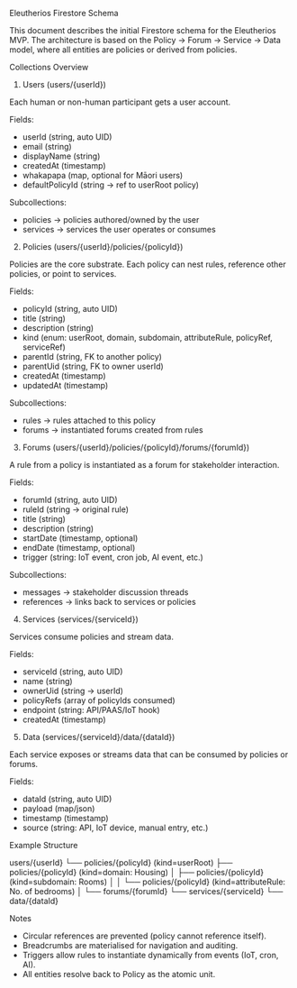 Eleutherios Firestore Schema

This document describes the initial Firestore schema for the Eleutherios MVP.
The architecture is based on the Policy → Forum → Service → Data model, where all entities are policies or derived from policies.

Collections Overview
1. Users (users/{userId})

  Each human or non-human participant gets a user account.
  
  Fields:
  * userId (string, auto UID)
  * email (string)
  * displayName (string)
  * createdAt (timestamp)
  * whakapapa (map, optional for Māori users)
  * defaultPolicyId (string → ref to userRoot policy)
  
  Subcollections:
  * policies → policies authored/owned by the user
  * services → services the user operates or consumes

2. Policies (users/{userId}/policies/{policyId})

  Policies are the core substrate. Each policy can nest rules, reference other policies, or point to services.
  
  Fields:
  * policyId (string, auto UID)
  * title (string)
  * description (string)
  * kind (enum: userRoot, domain, subdomain, attributeRule, policyRef, serviceRef)
  * parentId (string, FK to another policy)
  * parentUid (string, FK to owner userId)
  * createdAt (timestamp)
  * updatedAt (timestamp)
  
  Subcollections:
  * rules → rules attached to this policy
  * forums → instantiated forums created from rules

3. Forums (users/{userId}/policies/{policyId}/forums/{forumId})

  A rule from a policy is instantiated as a forum for stakeholder interaction.
  
  Fields:
  * forumId (string, auto UID)
  * ruleId (string → original rule)
  * title (string)
  * description (string)
  * startDate (timestamp, optional)
  * endDate (timestamp, optional)
  * trigger (string: IoT event, cron job, AI event, etc.)
  
  Subcollections:
  * messages → stakeholder discussion threads
  * references → links back to services or policies

4. Services (services/{serviceId})

  Services consume policies and stream data.
  
  Fields:
  * serviceId (string, auto UID)
  * name (string)
  * ownerUid (string → userId)
  * policyRefs (array of policyIds consumed)
  * endpoint (string: API/PAAS/IoT hook)
  * createdAt (timestamp)

5. Data (services/{serviceId}/data/{dataId})

  Each service exposes or streams data that can be consumed by policies or forums.
  
  Fields:
  * dataId (string, auto UID)
  * payload (map/json)
  * timestamp (timestamp)
  * source (string: API, IoT device, manual entry, etc.)

  

Example Structure


users/{userId}
    └── policies/{policyId} (kind=userRoot)
          ├── policies/{policyId} (kind=domain: Housing)
          │     ├── policies/{policyId} (kind=subdomain: Rooms)
          │     │     └── policies/{policyId} (kind=attributeRule: No. of bedrooms)
          │     └── forums/{forumId}
          └── services/{serviceId}
                └── data/{dataId}
  

Notes
* Circular references are prevented (policy cannot reference itself).
* Breadcrumbs are materialised for navigation and auditing.
* Triggers allow rules to instantiate dynamically from events (IoT, cron, AI).
* All entities resolve back to Policy as the atomic unit.
